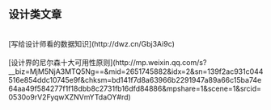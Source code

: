 ## 设计类文章
<br/>
[写给设计师看的数据知识](http://dwz.cn/Gbj3Ai9c)
<br/>
<br/>
[设计界的尼尔森十大可用性原则](http://mp.weixin.qq.com/s?__biz=MjM5NjA3MTQ5Ng==&mid=2651745882&idx=2&sn=139f2ac931c044516e854ddc10745e9f&chksm=bd141f7d8a63966b2291947a89a66c15ba74e64aa49f584277f1f18dbb8c2731fb16dfd84886&mpshare=1&scene=1&srcid=0530o9rV2FyqwXZNVmYTdaOY#rd)
<br/>
<br/>
